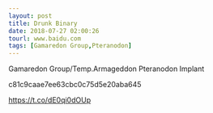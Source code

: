 ```yaml
---
layout: post
title: Drunk Binary
date: 2018-07-27 02:00:26
tourl: www.baidu.com
tags: [Gamaredon Group,Pteranodon]
---
```

Gamaredon Group/Temp.Armageddon Pteranodon Implant

c81c9caae7ee63cbc0c75d5e20aba645

https://t.co/dE0qi0dOUp